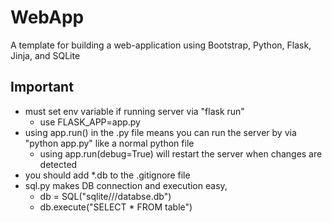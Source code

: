 # WebApp
A template for building a web-application using Bootstrap, Python, Flask, Jinja, and SQLite

## Important
* must set env variable if running server via "flask run"
  * use FLASK_APP=app.py
* using app.run() in the .py file means you can run the server by via "python app.py" like a normal python file
  * using app.run(debug=True) will restart the server when changes are detected
* you should add *.db to the .gitignore file
* sql.py makes DB connection and execution easy,
  * db = SQL("sqlite///databse.db")
  * db.execute("SELECT * FROM table")
